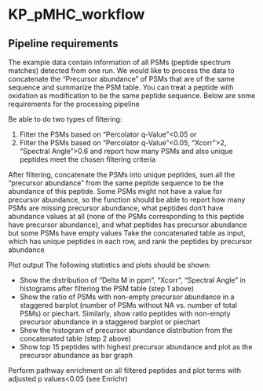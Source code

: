 # KP_pMHC_workflow
## Pipeline requirements
The example data contain information of all PSMs (peptide spectrum matches) detected from one run. We would like to process the data to concatenate the “Precursor abundance” of PSMs that are of the same sequence and summarize the PSM table. You can treat a peptide with oxidation as modification to be the same peptide sequence. Below are some requirements for the processing pipeline

Be able to do two types of filtering: 
1) Filter the PSMs based on “Percolator q-Value”<0.05
or
2) Filter the PSMs based on “Percolator q-Value”<0.05, “Xcorr”>2, “Spectral Angle”>0.6 and report how many PSMs and also unique peptides meet the chosen filtering criteria

After filtering, concatenate the PSMs into unique peptides, sum all the “precursor abundance” from the same peptide sequence to be the abundance of this peptide. Some PSMs might not have a value for precursor abundance, so the function should be able to report how many PSMs are missing precursor abundance, what peptides don’t have abundance values at all (none of the PSMs corresponding to this peptide have precursor abundance), and what peptides has precursor abundance but some PSMs have empty values
Take the concatenated table as input, which has unique peptides in each row, and rank the peptides by precursor abundance 

Plot output
The following statistics and plots should be shown:
- Show the distribution of “Delta M in ppm”, “Xcorr”, “Spectral Angle” in histograms after filtering the PSM table (step 1 above)
- Show the ratio of PSMs with non-empty precursor abundance in a staggered barplot (number of PSMs without NA vs. number of total PSMs) or piechart. Similarly, show ratio peptides with non-empty precursor abundance in a staggered barplot or piechart
- Show the histogram of precursor abundance distribution from the concatenated table (step 2 above)
- Show top 15 peptides with highest precursor abundance and plot as the precursor abundance as bar graph 

Perform pathway enrichment on all filtered peptides and plot terms with adjusted p values<0.05 (see Enrichr)
